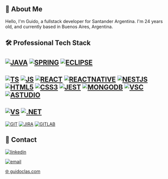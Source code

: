 

## 🚀 About Me
Hello, I'm Guido, a fullstack developer for Santander Argentina. I'm 24 years old, and currently based in Buenos Aires, Argentina.


## 🛠 Professional Tech Stack
[![JAVA](https://img.shields.io/badge/Java-ED8B00?style=for-the-badge&logo=java&logoColor=white)](https://img.shields.io/badge/Java-ED8B00?style=for-the-badge&logo=java&logoColor=white)
[![SPRING](https://img.shields.io/badge/Spring-6DB33F?style=for-the-badge&logo=spring&logoColor=white)](https://img.shields.io/badge/Spring-6DB33F?style=for-the-badge&logo=spring&logoColor=white)
[![ECLIPSE](https://img.shields.io/badge/Eclipse-2C2255?style=for-the-badge&logo=eclipse&logoColor=white)](https://img.shields.io/badge/Eclipse-2C2255?style=for-the-badge&logo=eclipse&logoColor=white)
-
[![TS](https://img.shields.io/badge/TypeScript-007ACC?style=for-the-badge&logo=typescript&logoColor=white)](https://img.shields.io/badge/TypeScript-007ACC?style=for-the-badge&logo=typescript&logoColor=white)
[![JS](https://img.shields.io/badge/JavaScript-323330?style=for-the-badge&logo=javascript&logoColor=F7DF1E)](https://img.shields.io/badge/JavaScript-323330?style=for-the-badge&logo=javascript&logoColor=F7DF1E)
[![REACT](https://img.shields.io/badge/React-20232A?style=for-the-badge&logo=react&logoColor=61DAFB)](https://img.shields.io/badge/React-20232A?style=for-the-badge&logo=react&logoColor=61DAFB)
[![REACTNATIVE](https://img.shields.io/badge/React_Native-20232A?style=for-the-badge&logo=react&logoColor=61DAFB)](https://img.shields.io/badge/React_Native-20232A?style=for-the-badge&logo=react&logoColor=61DAFB)
[![NESTJS](https://img.shields.io/badge/nest.js-red?style=for-the-badge&logo=nestjs&logoColor=black)](https://img.shields.io/badge/node.js-green?style=for-the-badge&logo=node.js&logoColor=black)
[![HTML5](https://img.shields.io/badge/HTML5-E34F26?style=for-the-badge&logo=html5&logoColor=white)](https://img.shields.io/badge/HTML5-E34F26?style=for-the-badge&logo=html5&logoColor=white)
[![CSS3](https://img.shields.io/badge/CSS3-1572B6?style=for-the-badge&logo=css3&logoColor=white)](https://img.shields.io/badge/CSS3-1572B6?style=for-the-badge&logo=css3&logoColor=white)
[![JEST](https://img.shields.io/badge/Jest-323330?style=for-the-badge&logo=Jest&logoColor=white)](https://img.shields.io/badge/Jest-323330?style=for-the-badge&logo=Jest&logoColor=white)
[![MONGODB](https://img.shields.io/badge/MongoDB-4EA94B?style=for-the-badge&logo=mongodb&logoColor=white)](https://img.shields.io/badge/MongoDB-4EA94B?style=for-the-badge&logo=mongodb&logoColor=white)
[![VSC](https://img.shields.io/badge/Visual_Studio_Code-0078D4?style=for-the-badge&logo=visual%20studio%20code&logoColor=white)](https://img.shields.io/badge/Visual_Studio_Code-0078D4?style=for-the-badge&logo=visual%20studio%20code&logoColor=white)
[![ASTUDIO](https://img.shields.io/badge/Android_Studio-3DDC84?style=for-the-badge&logo=android-studio&logoColor=white)](https://img.shields.io/badge/Android_Studio-3DDC84?style=for-the-badge&logo=android-studio&logoColor=white)
-
[![VS](https://img.shields.io/badge/Visual_Studio-5C2D91?style=for-the-badge&logo=visual%20studio&logoColor=white)](https://img.shields.io/badge/Visual_Studio-5C2D91?style=for-the-badge&logo=visual%20studio&logoColor=white)
[![.NET](https://img.shields.io/badge/.NET-5C2D91?style=for-the-badge&logo=.net&logoColor=white)](https://img.shields.io/badge/.NET-5C2D91?style=for-the-badge&logo=.net&logoColor=white)
-
[![GIT](https://img.shields.io/badge/GIT-E44C30?style=for-the-badge&logo=git&logoColor=white)](https://img.shields.io/badge/GIT-E44C30?style=for-the-badge&logo=git&logoColor=white)
[![JIRA](https://img.shields.io/badge/Jira-0052CC?style=for-the-badge&logo=Jira&logoColor=white)](https://img.shields.io/badge/Jira-0052CC?style=for-the-badge&logo=Jira&logoColor=white)
[![GITLAB](https://img.shields.io/badge/GitLab_CI-330F63?style=for-the-badge&logo=gitlab&logoColor=white)](https://img.shields.io/badge/GitLab-330F63?style=for-the-badge&logo=gitlab&logoColor=white)


## 🔗 Contact
[![linkedin](https://img.shields.io/badge/linkedin-0A66C2?style=for-the-badge&logo=linkedin&logoColor=white)](https://linkedin.com/in/guido-clas)

[![email](https://img.shields.io/badge/Gmail-D14836?style=for-the-badge&logo=gmail&logoColor=white)](mailto:guidoclas@gmail.com)

[🌐 guidoclas.com](https://guidoclas.com)
